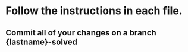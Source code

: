 # Follow the instructions in each file.

## Commit all of your changes on a branch {lastname}-solved